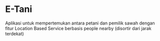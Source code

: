 # E-Tani
 Aplikasi untuk mempertemukan antara petani dan pemilik sawah dengan fitur Location Based Service berbasis people nearby (disortir dari jarak terdekat)
